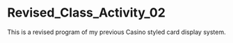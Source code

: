 # Revised_Class_Activity_02
This is a revised program of my previous Casino styled card display system.
